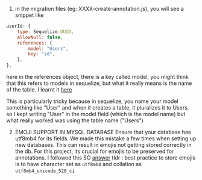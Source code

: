 1. in the migration files (eg: XXXX-create-annotation.js), you will see a snippet like 
```javascript
userId: {
    type: Sequelize.UUID,
    allowNull: false,
    references: {
        model: "Users",
        key: "id",
    },
},
```
here in the references object, there is a key called model, you might think that this refers to models in sequelize, but what it really means is the name of the table.
I learnt it [here](https://sequelize.org/master/class/lib/dialects/abstract/query-interface.js~QueryInterface.html#instance-method-createTable)

This is particularly tricky because in sequelize, you name your model something like "User" and when it creates a table, it pluralizes it to Users. so I kept writing "User" in the model field (which is the model name) but what really worked was using the table name ("Users")


2. EMOJI SUPPORT IN MYSQL DATABASE
Ensure that your database has utf8mb4 for its fields. We made this mistake a few times when setting up 
new databases. This can result in emojis not getting stored correctly in the db. For this project, its crucial for emojis to be preserved for annotations.
I followed this SO [answer](https://stackoverflow.com/a/38363567/2767642)
tldr : best practice to store emojis is to have character set as `utf8mb4` and collation as `utf8mb4_unicode_520_ci`